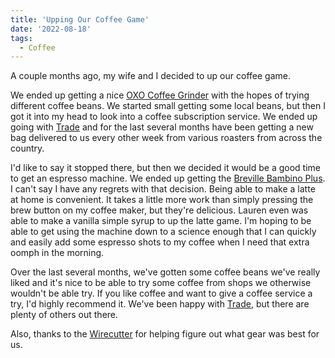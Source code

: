 ```yaml
---
title: 'Upping Our Coffee Game'
date: '2022-08-18'
tags:
  - Coffee
---
```


A couple months ago, my wife and I decided to up our coffee game.
<!-- excerpt -->

We ended up getting a nice [OXO Coffee Grinder](https://www.oxo.com/conical-burr-coffee-grinder.html) with the hopes of trying different coffee beans. We started small getting some local beans, but then I got it into my head to look into a coffee subscription service. We ended up going with [Trade](https://www.drinktrade.com/) and for the last several months have been getting a new bag delivered to us every other week from various roasters from across the country.

I'd like to say it stopped there, but then we decided it would be a good time to get an espresso machine. We ended up getting the [Breville Bambino Plus](https://www.breville.com/us/en/products/espresso/bes500.html). I can't say I have any regrets with that decision. Being able to make a latte at home is convenient. It takes a little more work than simply pressing the brew button on my coffee maker, but they're delicious. Lauren even was able to make a vanilla simple syrup to up the latte game. I'm hoping to be able to get using the machine down to a science enough that I can quickly and easily add some espresso shots to my coffee when I need that extra oomph in the morning.

Over the last several months, we've gotten some coffee beans we've really liked and it's nice to be able to try some coffee from shops we otherwise wouldn't be able try. If you like coffee and want to give a coffee service a try, I'd highly recommend it. We've been happy with [Trade](https://www.drinktrade.com/), but there are plenty of others out there.

Also, thanks to the [Wirecutter](https://www.nytimes.com/wirecutter/) for helping figure out what gear was best for us.
